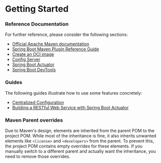 # Getting Started

### Reference Documentation
For further reference, please consider the following sections:

* [Official Apache Maven documentation](https://maven.apache.org/guides/index.html)
* [Spring Boot Maven Plugin Reference Guide](https://docs.spring.io/spring-boot/3.3.4/maven-plugin)
* [Create an OCI image](https://docs.spring.io/spring-boot/3.3.4/maven-plugin/build-image.html)
* [Config Server](https://docs.spring.io/spring-cloud-config/docs/current/reference/html/#_spring_cloud_config_server)
* [Spring Boot Actuator](https://docs.spring.io/spring-boot/docs/3.3.4/reference/htmlsingle/index.html#actuator)
* [Spring Boot DevTools](https://docs.spring.io/spring-boot/docs/3.3.4/reference/htmlsingle/index.html#using.devtools)

### Guides
The following guides illustrate how to use some features concretely:

* [Centralized Configuration](https://spring.io/guides/gs/centralized-configuration/)
* [Building a RESTful Web Service with Spring Boot Actuator](https://spring.io/guides/gs/actuator-service/)

### Maven Parent overrides

Due to Maven's design, elements are inherited from the parent POM to the project POM.
While most of the inheritance is fine, it also inherits unwanted elements like `<license>` and `<developers>` from the parent.
To prevent this, the project POM contains empty overrides for these elements.
If you manually switch to a different parent and actually want the inheritance, you need to remove those overrides.

